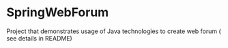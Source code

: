# SpringWebForum
Project that demonstrates usage of Java technologies to create web forum ( see details in README) 
